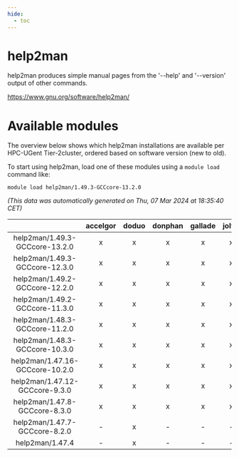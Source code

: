 ```yaml
---
hide:
  - toc
---
```


help2man
========


help2man produces simple manual pages from the '--help' and '--version' output of other commands.

https://www.gnu.org/software/help2man/
# Available modules


The overview below shows which help2man installations are available per HPC-UGent Tier-2cluster, ordered based on software version (new to old).

To start using help2man, load one of these modules using a `module load` command like:

```shell
module load help2man/1.49.3-GCCcore-13.2.0
```

*(This data was automatically generated on Thu, 07 Mar 2024 at 18:35:40 CET)*  

| |accelgor|doduo|donphan|gallade|joltik|skitty|
| :---: | :---: | :---: | :---: | :---: | :---: | :---: |
|help2man/1.49.3-GCCcore-13.2.0|x|x|x|x|x|x|
|help2man/1.49.3-GCCcore-12.3.0|x|x|x|x|x|x|
|help2man/1.49.2-GCCcore-12.2.0|x|x|x|x|x|x|
|help2man/1.49.2-GCCcore-11.3.0|x|x|x|x|x|x|
|help2man/1.48.3-GCCcore-11.2.0|x|x|x|x|x|x|
|help2man/1.48.3-GCCcore-10.3.0|x|x|x|x|x|x|
|help2man/1.47.16-GCCcore-10.2.0|x|x|x|x|x|x|
|help2man/1.47.12-GCCcore-9.3.0|x|x|x|x|x|x|
|help2man/1.47.8-GCCcore-8.3.0|x|x|x|x|x|x|
|help2man/1.47.7-GCCcore-8.2.0|-|x|-|-|-|-|
|help2man/1.47.4|-|x|-|-|-|-|
